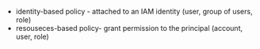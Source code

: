 - identity-based policy - attached to an IAM identity (user, group of users, role)
- resouseces-based policy- grant permission to the principal (account, user, role)


